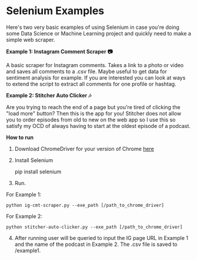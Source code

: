# **Selenium Examples**

Here's two very basic examples of using Selenium in case you're doing some Data Science or Machine Learning project and quickly need to make a simple web scraper.

**Example 1: Instagram Comment Scraper 📷**

A basic scraper for Instagram comments. Takes a link to a photo or video and saves all comments to a .csv file. Maybe useful to get data for sentiment analysis for example. If you are interested you can look at ways to extend the script to extract all comments for one profile or hashtag.

**Example 2: Stitcher Auto Clicker 🎶**

Are you trying to reach the end of a page but you're tired of clicking the "load more" button? Then this is the app for you! Stitcher does not allow you to order episodes from old to new on the web app so I use this so satisfy my OCD of always having to start at the oldest episode of a podcast.

**How to run**

1. Download ChromeDriver for your version of Chrome [here](http://chromedriver.chromium.org/downloads)
2. Install Selenium

    pip install selenium

3. Run.

For Example 1:

    python ig-cmt-scraper.py --exe_path [/path_to_chrome_driver]

For Example 2:

    python stitcher-auto-clicker.py --exe_path [/path_to_chrome_driver]

4. After running user will be queried to input the IG page URL in Example 1 and the name of the podcast in Example 2. The .csv file is saved to /example1.
